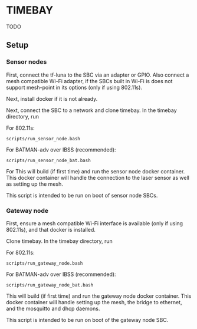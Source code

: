 # TIMEBAY

TODO

## Setup

### Sensor nodes

First, connect the tf-luna to the SBC via an adapter or GPIO. Also connect a mesh compatible Wi-Fi adapter, if the SBCs
built in Wi-Fi is does not support mesh-point in its options (only if using 802.11s).

Next, install docker if it is not already.

Next, connect the SBC to a network and clone timebay. In the timebay directory, run

For 802.11s:
```shell
scripts/run_sensor_node.bash
```

For BATMAN-adv over IBSS (recommended):
```shell
scripts/run_sensor_node_bat.bash
```

For 
This will build (if first time) and run the sensor node docker container.
This docker container will handle the connection to the laser sensor as well
as setting up the mesh.

This script is intended to be run on boot of sensor node SBCs.

### Gateway node

First, ensure a mesh compatible Wi-Fi interface is available (only if using 802.11s), and that docker is installed.

Clone timebay. In the timebay directory, run

For 802.11s:
```shell
scripts/run_gateway_node.bash
```

For BATMAN-adv over IBSS (recommended):
```shell
scripts/run_gateway_node_bat.bash
```

This will build (if first time) and run the gateway node docker container.
This docker container will handle setting up the mesh, the bridge to ethernet, and
the mosquitto and dhcp daemons.

This script is intended to be run on boot of the gateway node SBC.